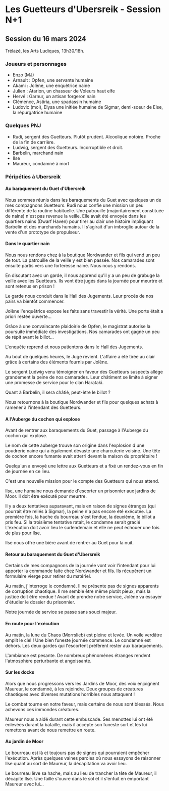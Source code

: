 # Les Guetteurs d'Ubersreik - Session N+1

## Session du 16 mars 2024

Trélazé, les Arts Ludiques, 13h30/18h.

### Joueurs et personnages

- Enzo (MJ)
- Arnault : Opfen, une servante humaine
- Akami : Jolène, une enquêtrice naine
- Julien : Atarion, un chasseur de Voleurs haut elfe
- Hervé : Garnur, un artisan forgeron nain
- Clémence, Astiria, une spadassin humaine
- Ludovic (moi), Elysa une initiée humaine de Sigmar, demi-soeur de Else, la répurgatrice humaine

### Quelques PNJ

- Rudi, sergent des Guetteurs. Plutôt prudent. Alcoolique notoire. Proche de la fin de carrière.
- Ludwig, sergent des Guetteurs. Incorruptible et droit.
- Barbelin, marchand nain
- Ilse
- Maureur, condamné à mort

### Péripéties à Ubersreik

#### Au baraquement du Guet d'Ubersreik

Nous sommes réunis dans les baraquements du Guet avec quelques un de mes compagnons Guetteurs.
Rudi nous confie une mission un peu différente de la routine habituelle.
Une patrouille (majoritairement constituée de nains) n'est pas revenue la veille.
Elle avait été envoyée dans les quartiers nains (Dwarf Haven) pour tirer au clair une histoire impliquant Barbelin et des marchands humains.
Il s'agirait d'un imbroglio autour de la vente d'un prototype de propulseur.

#### Dans le quartier nain

Nous nous rendons chez à la boutique Nordwander et fils qui vend un peu de tout.
La patrouille de la veille y est bien passée.
Nos camarades sont ensuite partis vers une forteresse naine.
Nous nous y rendons.

En discutant avec un garde, il nous apprend qu'il y a un peu de grabuge la veille avec les Guetteurs.
Ils vont être jugés dans la journée pour meurtre et sont retenus en prison !

Le garde nous conduit dans le Hall des Jugements. Leur procès de nos pairs va bientôt commencer.

Jolène l'enquêtrice expose les faits sans travestir la vérité.
Une porte était a priori restée ouverte...

Grâce à une convaincante plaidoirie de Opfen, le magistrat autorise la poursuite immédiate des investigations.
Nos camarades ont gagné un peu de répit avant le billot...

L'enquête reprend et nous patientons dans le Hall des Jugements.

Au bout de quelques heures, le Juge revient.
L'affaire a été tirée au clair grâce à certains des éléments fournis par Jolène.

Le sergent Ludwig venu témoigner en faveur des Guetteurs suspects allège grandement la peine de nos camarades.
Leur châtiment  se limite à signer une promesse de service pour le clan Harataki.

Quant à Barbelin, il sera châtié, peut-être le billot ?

Nous retournons à la boutique Nordwander et fils pour quelques achats à ramener à l'intendant des Guetteurs.

#### A l'Auberge du cochon qui explose

Avant de rentrer aux baraquements du Guet, passage à l'Auberge du cochon qui explose.

Le nom de cette auberge trouve son origine dans l'explosion d'une poudrerie naine qui a également dévasté une charcuterie voisine.
Une tête de cochon encore fumante avait atterri devant la maison du propriétaire !

Quelqu'un a envoyé une lettre aux Guetteurs et a fixé un rendez-vous en fin de journée en ce lieu.

C'est une nouvelle mission pour le compte des Guetteurs qui nous attend.

Ilse, une humaine nous demande d'escorter un prisonnier aux jardins de Moor.
Il doit être exécuté pour meurtre.

Il y a deux tentatives auparavant, mais en raison de signes étranges (qui pourrait être reliés à Sigmar), la peine n'a pas encore été exécutée.
La première fois, la hache du bourreau s'est fendue, la deuxième, le billot a pris feu.
Si la troisième tentative ratait, le condamne serait gracié
L'exécution doit avoir lieu le surlendemain et elle ne peut échouer une fois de plus pour Ilse.

Ilse nous offre une bière avant de rentrer au Guet pour la nuit.

#### Retour au baraquement du Guet d'Ubersreik

Certains de mes compagnons de la journée vont voir l'intendant pour lui apporter la commande faite chez Nordwander et fils.
Ils récupèrent un formulaire vierge pour retirer du matériel.

Au matin, j'interroge le condamné.
Il ne présente pas de signes apparents de corruption chaotique.
Il me semble être même plutôt pieux, mais la justice doit être rendue !
Avant de prendre notre service, Jolène va essayer d'étudier le dossier du prisonnier.

Notre journée de service se passe sans souci majeur.

#### En route pour l'exécution

Au matin, la lune du Chaos (Morrslieb) est pleine et levée. Un voile verdâtre emplit le ciel ! Une bien funeste journée commence.
Le condamné est dehors. Les deux gardes qui l'escortent préfèrent rester aux baraquements.

L'ambiance est pesante. De nombreux phénomènes étranges rendent l'atmosphère perturbante et angoissante.

#### Sur les docks

Alors que nous progressons vers les Jardins de Moor, des voix enjoignent Maureur, le condamné, à les rejoindre. Deux groupes de créatures chaotiques avec diverses mutations horribles nous attaquent !

Le combat tourne en notre faveur, mais certains de nous sont blessés. Nous achevons ces immondes créatures.

Maureur nous a aidé durant cette embuscade.
Ses menottes lui ont été enlevées durant la bataille, mais il accepte son funeste sort et les lui remettons avant de nous remettre en route.

#### Au jardin de Moor

Le bourreau est là et toujours pas de signes qui pourraient empêcher l'exécution.
Après quelques vaines paroles où nous essayons de raisonner Ilse quant au sort de Maureur, la décapitation va avoir lieu.

Le bourreau lève sa hache, mais au lieu de trancher la tête de Maureur, il décapite Ilse. Une faille s'ouvre dans le sol et il s'enfuit en emportant Maureur avec lui...
